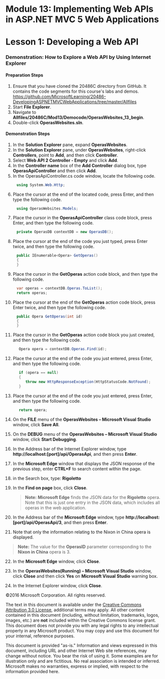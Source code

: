 ﻿# Module 13: Implementing Web APIs in ASP.NET MVC 5 Web Applications

# Lesson 1: Developing a Web API

### Demonstration: How to Explore a Web API by Using Internet Explorer

#### Preparation Steps

1. Ensure that you have cloned the 20486C directory from GitHub. It contains the code segments for this course's labs and demos. https://github.com/MicrosoftLearning/20486-DevelopingASPNETMVCWebApplications/tree/master/Allfiles
2. Start **File Explorer**.
3. Navigate to **Allfiles/20486C/Mod13/Democode/OperasWebsites_13_begin**.
4. Double-click **OperasWebsites.sln**.

#### Demonstration Steps

1. In the **Solution Explorer** pane, expand **OperasWebsites**.
2. In the **Solution Explorer** pane, under **OperasWebsites**, right-click **Controllers**, point to **Add**, and then click **Controller**.
3. Select **Web API 2 Controller - Empty** and click **Add**.
4. In the **Controller name** box of the **Add Controller** dialog box, type **OperasApiController** and then click **Add**.
5. In the OperasApiController.cs code window, locate the following code.

  ```cs
       using System.Web.Http;
```
6. Place the cursor at the end of the located code, press Enter, and then type the following code.

  ```cs
       using OperasWebsites.Models;
```
7. Place the cursor in the **OperasApiController** class code block, press Enter, and then type the following code.

  ```cs
       private OperasDB contextDB = new OperasDB();
```
8. Place the cursor at the end of the code you just typed, press Enter twice, and then type the following code.

  ```cs
       public IEnumerable<Opera> GetOperas()
       {
       }
```
9. Place the cursor in the **GetOperas** action code block, and then type the following code.

  ```cs
       var operas = contextDB.Operas.ToList();
       return operas;
```
10. Place the cursor at the end of the **GetOperas** action code block, press Enter twice, and then type the following code.

  ```cs
       public Opera GetOperas(int id)
       {
       }
```
11. Place the cursor in the **GetOperas** action code block you just created, and then type the following code.

  ```cs
        Opera opera = contextDB.Operas.Find(id);
```
12. Place the cursor at the end of the code you just entered, press Enter, and then type the following code.

  ```cs
        if (opera == null)
        {
           throw new HttpResponseException(HttpStatusCode.NotFound);
        }
```
13. Place the cursor at the end of the code you just entered, press Enter, and then type the following code.

  ```cs
        return opera;
```
14. On the **FILE** menu of the **OperasWebsites – Microsoft Visual Studio** window, click **Save All**.
15. On the **DEBUG** menu of the **OperasWebsites – Microsoft Visual Studio** window, click **Start Debugging**.
16. In the Address bar of the Internet Explorer window, type **http://localhost:[port]/api/OperasApi**, and then press **Enter**.
17. In the **Microsoft Edge** window that displays the JSON response of the previous step, enter **CTRL+F** to search content within the page.
18. in the Search box, type: **Rigoletto**
19. In the **Find on page** box, click **Close**.

    >**Note:** **Microsoft Edge** finds the JSON data for the **Rigoletto** opera. Note that this is just one entry in the JSON data, which includes all operas in the web application.

20. In the Address bar of the **Microsoft Edge** window, type **http://localhost:[port]/api/OperasApi/3**, and then press **Enter**.

21. Note that only the information relating to the Nixon in China opera is displayed.

>**Note:** The value for the **OperasID** parameter corresponding to the **Nixon in China** opera is 3.

22. In the **Microsoft Edge** window, click **Close**.

23. In the **OperasWebsites(Running) – Microsoft Visual Studio** window, click **Close** and then click **Yes** on **Microsoft Visual Studio** warning box.

24. In the Internet Explorer window, click **Close**.

©2016 Microsoft Corporation. All rights reserved.

The text in this document is available under the  [Creative Commons Attribution 3.0 License](https://creativecommons.org/licenses/by/3.0/legalcode), additional terms may apply. All other content contained in this document (including, without limitation, trademarks, logos, images, etc.) are  **not**  included within the Creative Commons license grant. This document does not provide you with any legal rights to any intellectual property in any Microsoft product. You may copy and use this document for your internal, reference purposes.

This document is provided &quot;as-is.&quot; Information and views expressed in this document, including URL and other Internet Web site references, may change without notice. You bear the risk of using it. Some examples are for illustration only and are fictitious. No real association is intended or inferred. Microsoft makes no warranties, express or implied, with respect to the information provided here. 
